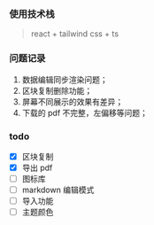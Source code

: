 ### 使用技术栈

> react + tailwind css + ts

### 问题记录

1. 数据编辑同步渲染问题；
2. 区块复制删除功能；
3. 屏幕不同展示的效果有差异；
4. 下载的 pdf 不完整，左偏移等问题；

### todo

- [x] 区块复制
- [x] 导出 pdf
- [ ] 图标库
- [ ] markdown 编辑模式
- [ ] 导入功能
- [ ] 主题颜色
